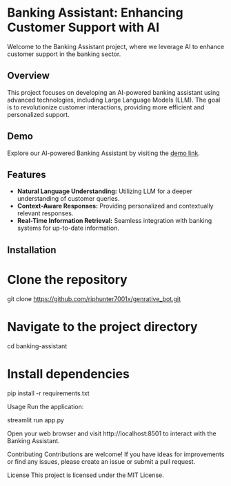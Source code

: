 # Banking Assistant: Enhancing Customer Support with AI

Welcome to the Banking Assistant project, where we leverage AI to enhance customer support in the banking sector.

## Overview

This project focuses on developing an AI-powered banking assistant using advanced technologies, including Large Language Models (LLM). The goal is to revolutionize customer interactions, providing more efficient and personalized support.

## Demo

Explore our AI-powered Banking Assistant by visiting the [demo link](https://genrativebot.streamlit.app/).

## Features

- **Natural Language Understanding:** Utilizing LLM for a deeper understanding of customer queries.
- **Context-Aware Responses:** Providing personalized and contextually relevant responses.
- **Real-Time Information Retrieval:** Seamless integration with banking systems for up-to-date information.

## Installation

# Clone the repository
git clone https://github.com/riphunter7001x/genrative_bot.git

# Navigate to the project directory
cd banking-assistant

# Install dependencies
pip install -r requirements.txt

Usage
Run the application:

streamlit run app.py

Open your web browser and visit http://localhost:8501 to interact with the Banking Assistant.

Contributing
Contributions are welcome! If you have ideas for improvements or find any issues, please create an issue or submit a pull request.

License
This project is licensed under the MIT License.
